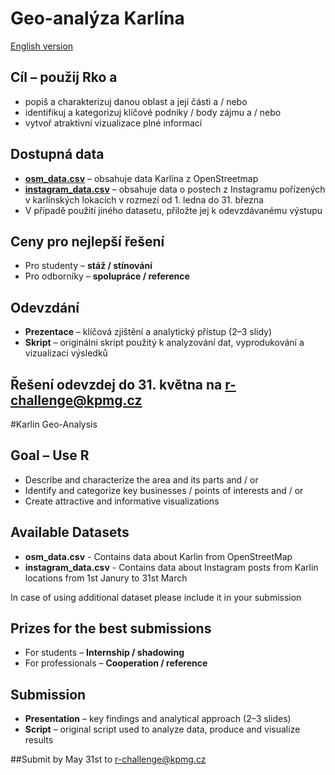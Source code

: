 # Geo-analýza Karlína

[English version](#karlin-geo-analysis)

## Cíl – použij Rko a
* popiš a charakterizuj danou oblast a její části a / nebo
* identifikuj a kategorizuj klíčové podniky / body zájmu a / nebo
* vytvoř atraktivní vizualizace plné informací

## Dostupná data 
* [**osm_data.csv**](https://github.com/KPMG-CZ/R-Data-Challenge/blob/master/Karlin_Geo_Analysis/osm_data.csv) – obsahuje data Karlína z OpenStreetmap
* [**instagram_data.csv**](https://github.com/KPMG-CZ/R-Data-Challenge/blob/master/Karlin_Geo_Analysis/instagram_data.csv) – obsahuje data o postech z Instagramu pořízených v karlínských lokacích v rozmezí od 1. ledna do 31. března
* V případě použití jiného datasetu, přiložte jej k odevzdávanému výstupu

## Ceny pro nejlepší řešení
* Pro studenty – **stáž / stínování** 
* Pro odborníky – **spolupráce / reference** 

## Odevzdání
* **Prezentace** – klíčová zjištění a analytický přístup (2–3 slidy) 
* **Skript** – originální skript použitý k analyzování dat, vyprodukování a vizualizaci výsledků

## Řešení odevzdej do 31. května na r-challenge@kpmg.cz 


#Karlin Geo-Analysis

## Goal – Use R
* Describe and characterize the area and its parts and / or
* Identify and categorize key businesses / points of interests and / or
* Create attractive and informative visualizations

## Available Datasets

* **osm_data.csv** - Contains data about Karlin from OpenStreetMap 
* **instagram_data.csv** - Contains data about Instagram posts from Karlin locations from 1st Janury to 31st March

In case of using additional dataset please include it in your submission

## Prizes for the best submissions

* For students – **Internship / shadowing**
* For professionals – **Cooperation / reference**

## Submission

* **Presentation** – key findings and analytical approach (2–3 slides) 
* **Script** – original script used to analyze data, produce and visualize results

##Submit by May 31st to r-challenge@kpmg.cz 
